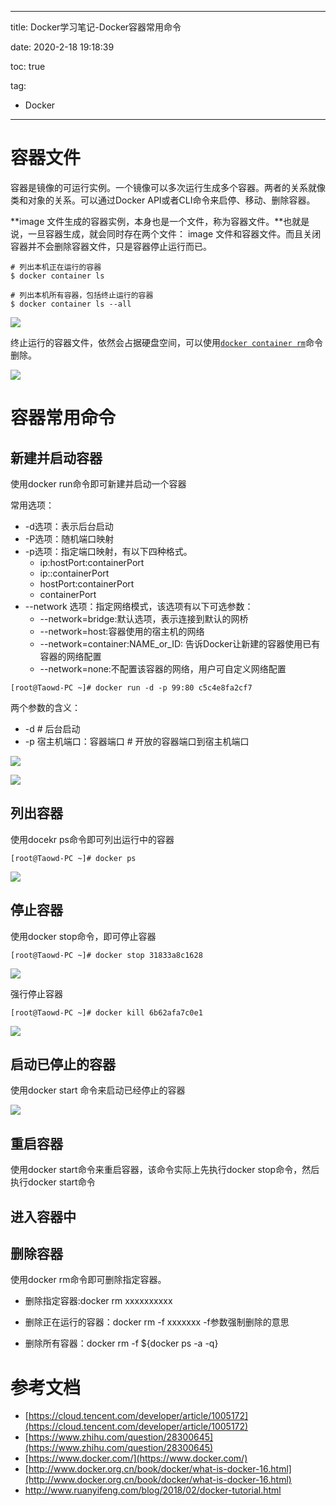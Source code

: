 ----------
title: Docker学习笔记-Docker容器常用命令

date: 2020-2-18 19:18:39

toc: true

tag: 

- Docker

----------

# 容器文件

容器是镜像的可运行实例。一个镜像可以多次运行生成多个容器。两者的关系就像类和对象的关系。可以通过Docker API或者CLI命令来启停、移动、删除容器。

**image 文件生成的容器实例，本身也是一个文件，称为容器文件。**也就是说，一旦容器生成，就会同时存在两个文件： image 文件和容器文件。而且关闭容器并不会删除容器文件，只是容器停止运行而已。

```
# 列出本机正在运行的容器
$ docker container ls

# 列出本机所有容器，包括终止运行的容器
$ docker container ls --all
```
![](https://i.imgur.com/pZZPW0N.png)

终止运行的容器文件，依然会占据硬盘空间，可以使用[`docker container rm`](https://docs.docker.com/engine/reference/commandline/container_rm/)命令删除。

![](https://i.imgur.com/cl4fMBt.png)

<!-- more -->

# 容器常用命令

## 新建并启动容器

使用docker run命令即可新建并启动一个容器

常用选项：

- -d选项：表示后台启动
- -P选项：随机端口映射
- -p选项：指定端口映射，有以下四种格式。
  - ip:hostPort:containerPort
  - ip::containerPort
  - hostPort:containerPort
  - containerPort
- --network 选项：指定网络模式，该选项有以下可选参数：
  - --network=bridge:默认选项，表示连接到默认的网桥
  - --network=host:容器使用的宿主机的网络
  - --network=container:NAME_or_ID: 告诉Docker让新建的容器使用已有容器的网络配置
  - --network=none:不配置该容器的网络，用户可自定义网络配置

```
[root@Taowd-PC ~]# docker run -d -p 99:80 c5c4e8fa2cf7
```

两个参数的含义：

- -d # 后台启动
- -p 宿主机端口：容器端口 # 开放的容器端口到宿主机端口

![](https://i.imgur.com/Worzh17.png)

![](https://i.imgur.com/BzaroGq.png)

## 列出容器

使用docekr ps命令即可列出运行中的容器

```shell
[root@Taowd-PC ~]# docker ps
```

![](https://i.imgur.com/1KEzuWE.png)



## 停止容器

使用docker stop命令，即可停止容器

```shell
[root@Taowd-PC ~]# docker stop 31833a8c1628
```

![](https://i.imgur.com/HHoncQC.png)

强行停止容器

```
[root@Taowd-PC ~]# docker kill 6b62afa7c0e1
```

![](https://i.imgur.com/pkC0ABL.png)

## 启动已停止的容器

使用docker start 命令来启动已经停止的容器

![](https://i.imgur.com/2eqwAFR.png)



## 重启容器

使用docker start命令来重启容器，该命令实际上先执行docker stop命令，然后执行docker start命令

## 进入容器中



## 删除容器

使用docker rm命令即可删除指定容器。

- 删除指定容器:docker rm xxxxxxxxxx

- 删除正在运行的容器：docker rm -f xxxxxxx  -f参数强制删除的意思

- 删除所有容器：docker rm -f ${docker ps -a -q}

  

# 参考文档


- [https://cloud.tencent.com/developer/article/1005172](https://cloud.tencent.com/developer/article/1005172)
- [https://www.zhihu.com/question/28300645](https://www.zhihu.com/question/28300645)
- [https://www.docker.com/](https://www.docker.com/)
- [http://www.docker.org.cn/book/docker/what-is-docker-16.html](http://www.docker.org.cn/book/docker/what-is-docker-16.html)
- http://www.ruanyifeng.com/blog/2018/02/docker-tutorial.html